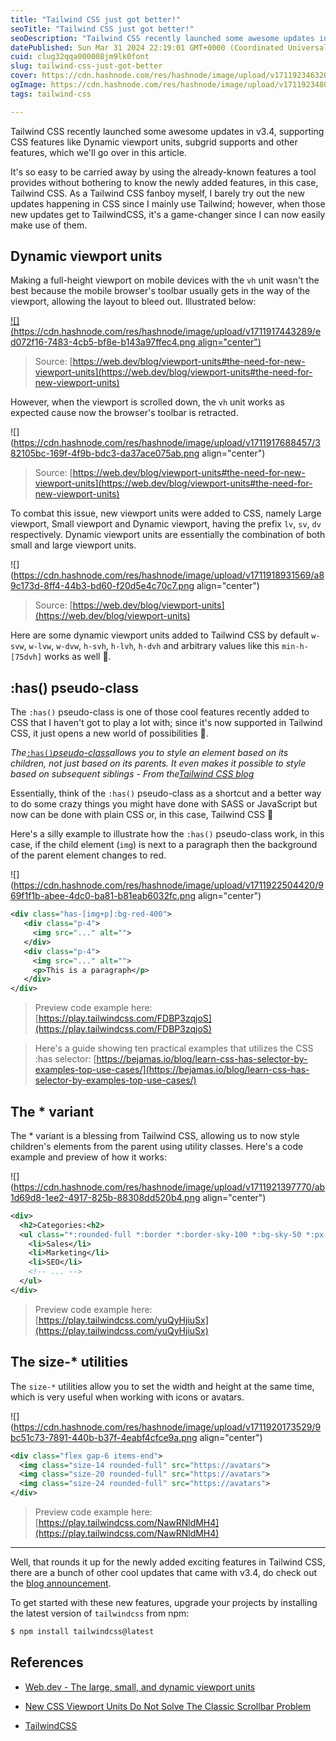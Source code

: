 ```yaml
---
title: "Tailwind CSS just got better!"
seoTitle: "Tailwind CSS just got better!"
seoDescription: "Tailwind CSS recently launched some awesome updates in v3.4, supporting CSS features like Dynamic viewport units, has pseudo class"
datePublished: Sun Mar 31 2024 22:19:01 GMT+0000 (Coordinated Universal Time)
cuid: clug32qqa000008jm9lk0font
slug: tailwind-css-just-got-better
cover: https://cdn.hashnode.com/res/hashnode/image/upload/v1711923463206/56e95848-606b-40e5-abdd-0c1c69d382ab.png
ogImage: https://cdn.hashnode.com/res/hashnode/image/upload/v1711923480699/51d29392-e7b6-48d5-b4fb-51d98433f519.png
tags: tailwind-css

---
```


Tailwind CSS recently launched some awesome updates in v3.4, supporting CSS features like Dynamic viewport units, subgrid supports and other features, which we'll go over in this article.

It's so easy to be carried away by using the already-known features a tool provides without bothering to know the newly added features, in this case, Tailwind CSS. As a Tailwind CSS fanboy myself, I barely try out the new updates happening in CSS since I mainly use Tailwind; however, when those new updates get to TailwindCSS, it's a game-changer since I can now easily make use of them.

## **Dynamic viewport units**

Making a full-height viewport on mobile devices with the `vh` unit wasn't the best because the mobile browser's toolbar usually gets in the way of the viewport, allowing the layout to bleed out. Illustrated below:

[![](https://cdn.hashnode.com/res/hashnode/image/upload/v1711917443289/ed072f16-7483-4cb5-bf8e-b143a97ffec4.png align="center")](https://web.dev/blog/viewport-units#the-need-for-new-viewport-units)

> Source: [https://web.dev/blog/viewport-units#the-need-for-new-viewport-units](https://web.dev/blog/viewport-units#the-need-for-new-viewport-units)

However, when the viewport is scrolled down, the `vh` unit works as expected cause now the browser's toolbar is retracted.

![](https://cdn.hashnode.com/res/hashnode/image/upload/v1711917688457/382105bc-169f-4f9b-bdc3-da37ace075ab.png align="center")

> Source: [https://web.dev/blog/viewport-units#the-need-for-new-viewport-units](https://web.dev/blog/viewport-units#the-need-for-new-viewport-units)

To combat this issue, new viewport units were added to CSS, namely Large viewport, Small viewport and Dynamic viewport, having the prefix `lv`, `sv`, `dv` respectively. Dynamic viewport units are essentially the combination of both small and large viewport units.

![](https://cdn.hashnode.com/res/hashnode/image/upload/v1711918931569/a89c173d-8ff4-44b3-bd60-f20d5e4c70c7.png align="center")

> Source: [https://web.dev/blog/viewport-units](https://web.dev/blog/viewport-units)

Here are some dynamic viewport units added to Tailwind CSS by default `w-svw`, `w-lvw`, `w-dvw`, `h-svh`, `h-lvh`, `h-dvh` and arbitrary values like this `min-h-[75dvh]` works as well 🤩.

## :has() pseudo-class

The `:has()` pseudo-class is one of those cool features recently added to CSS that I haven't got to play a lot with; since it's now supported in Tailwind CSS, it just opens a new world of possibilities 🤯.

*The*[`:has()`*pseudo-class*](https://developer.mozilla.org/en-US/docs/Web/CSS/:has)*allows you to style an element based on its children, not just based on its parents. It even makes it possible to style based on subsequent siblings - From the*[*Tailwind CSS blog*](https://play.tailwindcss.com/yuQyHjiuSx)

Essentially, think of the `:has()` pseudo-class as a shortcut and a better way to do some crazy things you might have done with SASS or JavaScript but now can be done with plain CSS or, in this case, Tailwind CSS 🤩

Here's a silly example to illustrate how the `:has()` pseudo-class work, in this case, if the child element (`img`) is next to a paragraph then the background of the parent element changes to red.

![](https://cdn.hashnode.com/res/hashnode/image/upload/v1711922504420/969f1f1b-abee-4dc0-ba81-b81eab6032fc.png align="center")

```xml
<div class="has-[img+p]:bg-red-400">
   <div class="p-4">
     <img src="..." alt="">
   </div>
   <div class="p-4">
     <img src="..." alt="">
     <p>This is a paragraph</p>
   </div>
</div>
```

> Preview code example here: [https://play.tailwindcss.com/FDBP3zqjoS](https://play.tailwindcss.com/FDBP3zqjoS)

> Here's a guide showing ten practical examples that utilizes the CSS :has selector: [https://bejamas.io/blog/learn-css-has-selector-by-examples-top-use-cases/](https://bejamas.io/blog/learn-css-has-selector-by-examples-top-use-cases/)

## The \* variant

The \* variant is a blessing from Tailwind CSS, allowing us to now style children's elements from the parent using utility classes. Here's a code example and preview of how it works:

![](https://cdn.hashnode.com/res/hashnode/image/upload/v1711921397770/ab1d69d8-1ee2-4917-825b-88308dd520b4.png align="center")

```xml
<div>
  <h2>Categories:<h2>
  <ul class="*:rounded-full *:border *:border-sky-100 *:bg-sky-50 *:px-2 *:py-0.5 dark:text-sky-300 dark:*:border-sky-500/15 dark:*:bg-sky-500/10 ...">
    <li>Sales</li>
    <li>Marketing</li>
    <li>SEO</li>
    <!-- ... -->
  </ul>
</div>
```

> Preview code example here: [https://play.tailwindcss.com/yuQyHjiuSx](https://play.tailwindcss.com/yuQyHjiuSx)

## The size-\* utilities

The `size-*` utilities allow you to set the width and height at the same time, which is very useful when working with icons or avatars.

![](https://cdn.hashnode.com/res/hashnode/image/upload/v1711920173529/9bc51c73-7891-440b-b37f-4eabf4cfce9a.png align="center")

```xml
<div class="flex gap-6 items-end">
  <img class="size-14 rounded-full" src="https://avatars">
  <img class="size-20 rounded-full" src="https://avatars">
  <img class="size-24 rounded-full" src="https://avatars">
</div>
```

> Preview code example here: [https://play.tailwindcss.com/NawRNldMH4](https://play.tailwindcss.com/NawRNldMH4)

---

Well, that rounds it up for the newly added exciting features in Tailwind CSS, there are a bunch of other cool updates that came with v3.4, do check out the [blog announcement](https://tailwindcss.com/blog/tailwindcss-v3-4).

To get started with these new features, upgrade your projects by installing the latest version of `tailwindcss` from npm:

```bash
$ npm install tailwindcss@latest
```

## References

* [Web.dev - The large, small, and dynamic viewport units](https://web.dev/blog/viewport-units)
    
* [New CSS Viewport Units Do Not Solve The Classic Scrollbar Problem](https://www.smashingmagazine.com/2023/12/new-css-viewport-units-not-solve-classic-scrollbar-problem/)
    
* [TailwindCSS](https://tailwindcss.com/)